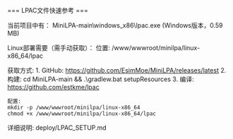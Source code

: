﻿=== LPAC文件快速参考 ===

当前项目中有：
   MiniLPA-main\windows_x86\lpac.exe (Windows版本，0.59 MB)

Linux部署需要（需手动获取）：
   位置: /www/wwwroot/minilpa/linux-x86_64/lpac
  
   获取方式:
    1. GitHub: https://github.com/EsimMoe/MiniLPA/releases/latest
    2. 构建: cd MiniLPA-main && .\gradlew.bat setupResources
    3. 编译: https://github.com/estkme/lpac

    配置:
    mkdir -p /www/wwwroot/minilpa/linux-x86_64
    chmod +x /www/wwwroot/minilpa/linux-x86_64/lpac

详细说明: deploy/LPAC_SETUP.md
